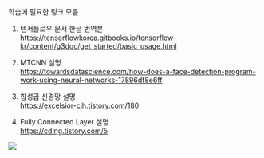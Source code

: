 학습에 필요한 링크 모음<br>

1. 텐서플로우 문서 한글 번역본<br>
https://tensorflowkorea.gitbooks.io/tensorflow-kr/content/g3doc/get_started/basic_usage.html

2. MTCNN 설명<br>
https://towardsdatascience.com/how-does-a-face-detection-program-work-using-neural-networks-17896df8e6ff

3. 합성곱 신경망 설명<br>
https://excelsior-cjh.tistory.com/180

4. Fully Connected Layer 설명<br>
https://cding.tistory.com/5

<img src="https://img1.daumcdn.net/thumb/R1280x0/?scode=mtistory2&fname=https%3A%2F%2Ft1.daumcdn.net%2Fcfile%2Ftistory%2F991CF9415B61925C1A"/>
